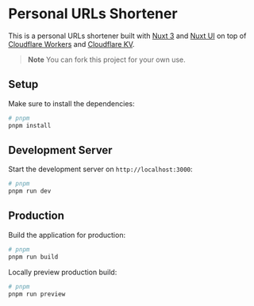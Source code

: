 # Personal URLs Shortener

This is a personal URLs shortener built with [Nuxt 3](https://nuxt.com) and [Nuxt UI](https://ui.nuxt.com) on top of [Cloudflare Workers](https://workers.cloudflare.com/) and [Cloudflare KV](https://www.cloudflare.com/products/workers-kv/).

> **Note**
> You can fork this project for your own use.

## Setup

Make sure to install the dependencies:

```bash
# pnpm
pnpm install
```

## Development Server

Start the development server on `http://localhost:3000`:

```bash
# pnpm
pnpm run dev
```

## Production

Build the application for production:

```bash
# pnpm
pnpm run build
```

Locally preview production build:

```bash
# pnpm
pnpm run preview
```
